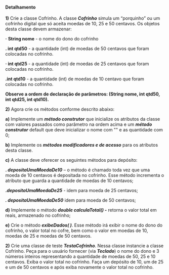 #### Detalhamento

**1)**  Crie a classe Cofrinho. A classe  **_Cofrinho_** simula um “porquinho” ou um cofrinho digital que só aceita moedas de 10, 25 e 50 centavos. Os objetos desta classe devem armazenar:

**·**  **String nome** - o nome do dono do cofrinho

**. int qtd50**  - a quantidade (int) de moedas de 50 centavos que foram colocadas no cofrinho.

**· int qtd25**  - a quantidade (int) de moedas de 25 centavos que foram colocadas no cofrinho.

**.int qtd10**  - a quantidade (int) de moedas de 10 centavo que foram colocadas no cofrinho.

**Observe a ordem de declaração de parâmetros: (String nome, int qtd50, int qtd25, int qtd10).**

**2)** Agora crie os métodos conforme descrito abaixo: 

**a)**  Implemente um  **_método construtor_**  que inicialize os atributos da classe com valores passados como parâmetro na ordem acima e um  **_método construtor_**  default que deve inicializar o nome com "" e as quantidade com 0;

**b)**  Implemente os  **_métodos modificadores e de acesso_**  para os atributos desta classe.

**c)**  A classe deve oferecer os seguintes métodos para depósito:

  **.  _depositaUmaMoedaDe10_** – o método é chamado toda vez que uma          						    				moeda de 10 centavos é depositada no cofrinho. Esse método incrementa o atributo que guarda a quantidade de moedas de 10 centavos;
   
**._depositaUmaMoedaDe25_** - idem para moeda de 25 centavos;
   
  **_. depositaUmaMoedaDe50_** idem para moeda de 50 centavos;

**d)** Implemente o método **_double calculaTotal()_ _-_** retorna o valor total em reais, armazenado no cofrinho;

**e)** Crie o método **_exibeDados( )_**. Esse método irá exibir o nome do dono do cofrinho, o valor total no cofre, bem como o valor em moedas de 10, moedas de 25 e moedas de 50 centavos.

**2)**  Crie uma classe de teste **_TestaCofrinho_**. Nessa classe instancie a classe Cofrinho. Peça para o usuário fornecer (via **_Teclado_**) o nome do dono e 3 números inteiros representando a quantidade de moedas de 50, 25 e 10 centavos. Exiba o valor total no cofrinho. Faça um depósito de 10, um de 25 e um de 50 centavos e após exiba novamente o valor total no cofrinho.